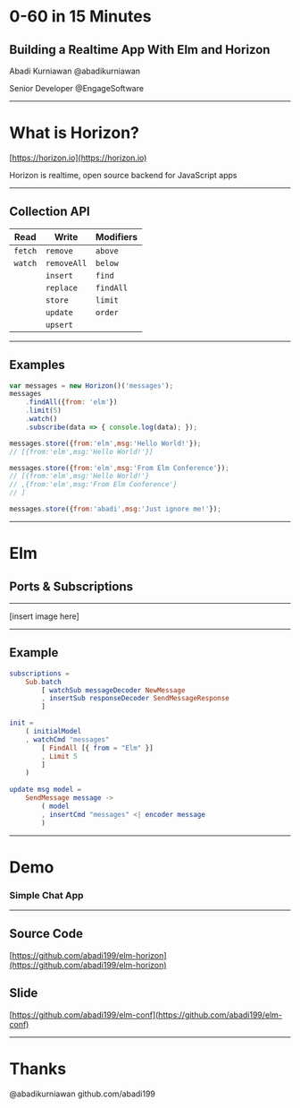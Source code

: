 <!-- $theme: default -->

# 0-60 in 15 Minutes
## Building a Realtime App With Elm and Horizon

Abadi Kurniawan
@abadikurniawan

Senior Developer 
@EngageSoftware

---
#  What is Horizon?

[https://horizon.io](https://horizon.io)

Horizon is realtime, open source backend for JavaScript apps

---
## Collection API

| Read | Write  | Modifiers 
|------|--------|----------|
| `fetch` | `remove` | `above`
| `watch` | `removeAll`| `below`
| | `insert` | `find`
| | `replace` | `findAll`
| | `store` | `limit`
| | `update` | `order`
| | `upsert` |

---
## Examples
```javascript
var messages = new Horizon()('messages');
messages
    .findAll({from: 'elm'})
    .limit(5)
    .watch()
    .subscribe(data => { console.log(data); });

messages.store({from:'elm',msg:'Hello World!'});
// [{from:'elm',msg:'Hello World!'}]

messages.store({from:'elm',msg:'From Elm Conference'});
// [{from:'elm',msg:'Hello World!'}
// ,{from:'elm',msg:'From Elm Conference'}
// ]

messages.store({from:'abadi',msg:'Just ignore me!'});
```

---
# Elm
## Ports & Subscriptions

---
[insert image here]

---
## Example
```elm
subscriptions =
    Sub.batch 
    	[ watchSub messageDecoder NewMessage
        , insertSub responseDecoder SendMessageResponse
        ]

init = 
    ( initialModel
    , watchCmd "messages"
        [ FindAll [{ from = "Elm" }]
        , Limit 5
        ] 
    )
        
update msg model =
    SendMessage message ->
        ( model
        , insertCmd "messages" <| encoder message
        )
```

---
# Demo
### Simple Chat App

---
## Source Code
[https://github.com/abadi199/elm-horizon](https://github.com/abadi199/elm-horizon)

## Slide
[https://github.com/abadi199/elm-conf](https://github.com/abadi199/elm-conf)

---
# Thanks

@abadikurniawan
github.com/abadi199